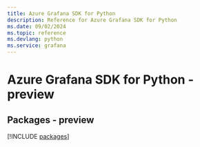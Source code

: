 ```yaml
---
title: Azure Grafana SDK for Python
description: Reference for Azure Grafana SDK for Python
ms.date: 09/02/2024
ms.topic: reference
ms.devlang: python
ms.service: grafana
---
```

# Azure Grafana SDK for Python - preview
## Packages - preview
[!INCLUDE [packages](grafana-index.md)]